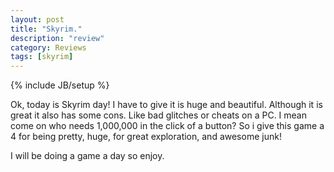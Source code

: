 ```yaml
---
layout: post
title: "Skyrim."
description: "review"
category: Reviews
tags: [skyrim]
---
```

{% include JB/setup %}

Ok, today is Skyrim day! I have to give it is huge and beautiful. Although it is great it also has some cons. Like bad glitches or cheats on a PC. I mean come on who needs 1,000,000 in the click of a button? So i give this game a 4 for being pretty, huge, for great exploration, and awesome junk!

I will be doing a game a day so enjoy.